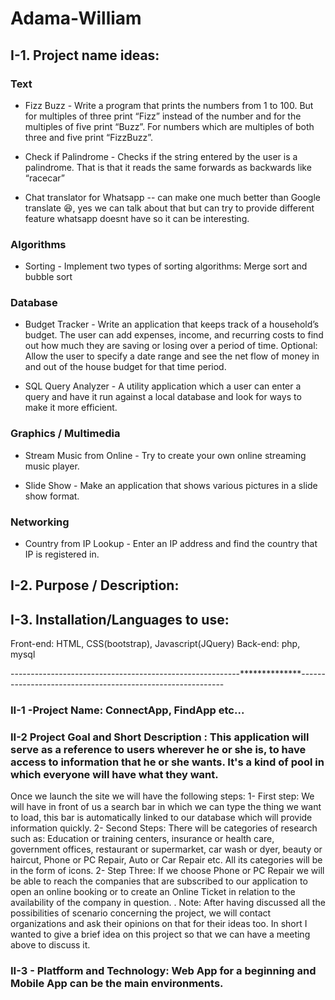 # Adama-William

## I-1. Project name ideas:

### Text

   - Fizz Buzz - Write a program that prints the numbers from 1 to 100. But for multiples of three print “Fizz” instead of the number and for the multiples of five print “Buzz”. For numbers which are multiples of both three and five print “FizzBuzz”.

   - Check if Palindrome - Checks if the string entered by the user is a palindrome. That is that it reads the same forwards as backwards like “racecar”

   - Chat translator for Whatsapp -- can make one much better than Google translate :laughing:, yes we can talk about that but can try to provide different feature whatsapp doesnt have so it can be interesting.
   

### Algorithms

  - Sorting - Implement two types of sorting algorithms: Merge sort and bubble sort

### Database

  - Budget Tracker - Write an application that keeps track of a household’s budget. The user can add expenses, income, and recurring costs to find out how much they are saving or losing over a period of time. Optional: Allow the user to specify a date range and see the net flow of money in and out of the house budget for that time period.

  - SQL Query Analyzer - A utility application which a user can enter a query and have it run against a local database and look for ways to make it more efficient.

### Graphics / Multimedia

  - Stream Music from Online - Try to create your own online streaming music player.

  - Slide Show - Make an application that shows various pictures in a slide show format.

### Networking

  - Country from IP Lookup - Enter an IP address and find the country that IP is registered in.

## I-2. Purpose / Description:

## I-3. Installation/Languages to use:
Front-end: HTML, CSS(bootstrap), Javascript(JQuery)
Back-end: php, mysql

---------------------------------------------------------**************-----------------------------------------------------------

### II-1 -Project Name: ConnectApp, FindApp etc...
### II-2 Project Goal and Short Description : This application will serve as a reference to users wherever he or she is, to have access to information that he or she wants. It's a kind of pool in which everyone will have what they want.
Once we launch the site we will have the following steps:
1- First step: We will have in front of us a search bar in which we can type the thing we want to load, this bar is automatically linked to our database which will provide information quickly.
2- Second Steps: There will be categories of research such as: Education or training centers, insurance or health care, government offices, restaurant or supermarket, car wash or dyer, beauty or haircut, Phone or PC Repair, Auto or Car Repair etc. All its categories will be in the form of icons.
2- Step Three: If we choose Phone or PC Repair we will be able to reach the companies that are subscribed to our application to open an online booking or to create an Online Ticket in relation to the availability of the company in question. .
Note: After having discussed all the possibilities of scenario concerning the project, we will contact organizations and ask their opinions on that for their ideas too.
In short I wanted to give a brief idea on this project so that we can have a meeting above to discuss it.
### II-3 - Platfform and Technology: Web App for a beginning and Mobile App can be the main environments. 

